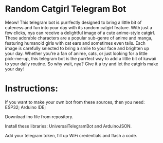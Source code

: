 # Random Catgirl Telegram Bot

Meow! This telegram bot is purrfectly designed to bring a little bit of cuteness and fun into your day with its random catgirl feature. With just a few clicks, nya can receive a delightful image of a cute anime-style catgirl. These adorable characters are a popular sub-genre of anime and manga, featuring humanoid girls with cat ears and sometimes even tails. Each image is carefully selected to bring a smile to your face and brighten up your day. Whether you're a fan of anime, cats, or just looking for a little pick-me-up, this telegram bot is the purrfect way to add a little bit of kawaii to your daily routine. So why wait, nya? Give it a try and let the catgirls make your day!

# Instructions:
If you want to make your own bot from these sources, then you need:
ESP32;
Arduino IDE;

Download ino file from repository.

Install these libraries: UniversalTelegramBot and ArduinoJSON.

Add your telegram token, fill up WiFi credentials and flash a code.
